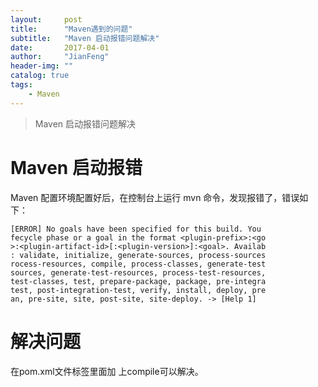 ```yaml
---
layout:     post
title:      "Maven遇到的问题"
subtitle:   "Maven 启动报错问题解决"
date:       2017-04-01
author:     "JianFeng"
header-img: ""
catalog: true
tags:
    - Maven
---
```


> Maven 启动报错问题解决



# Maven 启动报错
Maven 配置环境配置好后，在控制台上运行 mvn 命令，发现报错了，错误如下：

	[ERROR] No goals have been specified for this build. You
	fecycle phase or a goal in the format <plugin-prefix>:<go
	>:<plugin-artifact-id>[:<plugin-version>]:<goal>. Availab
	: validate, initialize, generate-sources, process-sources
	rocess-resources, compile, process-classes, generate-test
	sources, generate-test-resources, process-test-resources,
	test-classes, test, prepare-package, package, pre-integra
	test, post-integration-test, verify, install, deploy, pre
	an, pre-site, site, post-site, site-deploy. -> [Help 1]
	    
# 解决问题
在pom.xml文件<build>标签里面加 上<defaultGoal>compile</defaultGoal>可以解决。